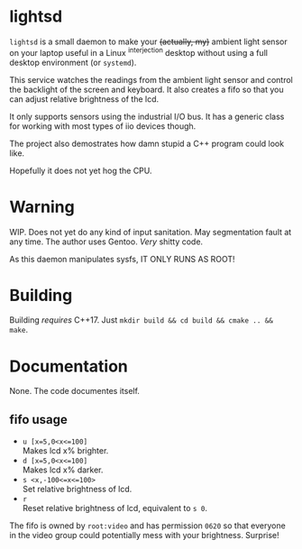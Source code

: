 # lightsd

`lightsd` is a small daemon to make your ~~(actually, my)~~ ambient
light sensor on your laptop useful in a Linux <sup>interjection</sup>
desktop without using a full desktop environment (or `systemd`).

This service watches the readings from the ambient light sensor and
control the backlight of the screen and keyboard. It also creates a
fifo so that you can adjust relative brightness of the lcd.

It only supports sensors using the industrial I/O bus. It has a generic
class for working with most types of iio devices though.

The project also demostrates how damn stupid a C++ program could look like.

Hopefully it does not yet hog the CPU.

# Warning
WIP. Does not yet do any kind of input sanitation. May segmentation fault
at any time. The author uses Gentoo. _Very_ shitty code.

As this daemon manipulates sysfs, IT ONLY RUNS AS ROOT!

# Building
Building _requires_ C++17. Just `mkdir build && cd build && cmake .. && make`.

# Documentation
None. The code documentes itself.

## fifo usage
- `u [x=5,0<x<=100]`  
Makes lcd x% brighter.
- `d [x=5,0<x<=100]`  
Makes lcd x% darker.
- `s <x,-100<=x<=100>`  
Set relative brightness of lcd.
- `r`  
Reset relative brightness of lcd, equivalent to `s 0`.

The fifo is owned by `root:video` and has permission `0620` so that
everyone in the video group could potentially mess with your brightness.
Surprise!

